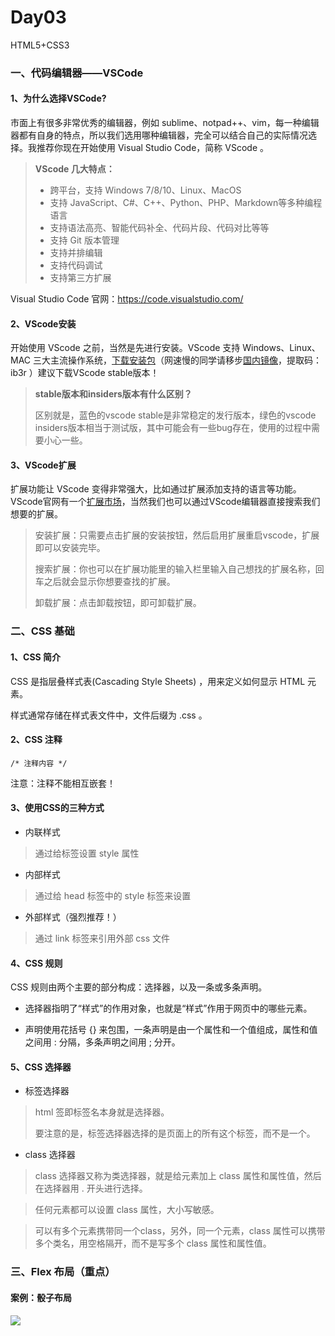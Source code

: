 # Day03
HTML5+CSS3

### 一、代码编辑器——VSCode

#### 1、为什么选择VSCode?

市面上有很多非常优秀的编辑器，例如 sublime、notpad++、vim，每一种编辑器都有自身的特点，所以我们选用哪种编辑器，完全可以结合自己的实际情况选择。我推荐你现在开始使用 Visual Studio Code，简称 VScode 。

> **VScode 几大特点：**
> 
> * 跨平台，支持 Windows 7/8/10、Linux、MacOS
> * 支持 JavaScript、C#、C++、Python、PHP、Markdown等多种编程语言
> * 支持语法高亮、智能代码补全、代码片段、代码对比等等
> * 支持 Git 版本管理
> * 支持并排编辑
> * 支持代码调试
> * 支持第三方扩展

Visual Studio Code 官网：https://code.visualstudio.com/

#### 2、VScode安装

开始使用 VScode 之前，当然是先进行安装。VScode 支持 Windows、Linux、MAC 三大主流操作系统，[下载安装包](https://code.visualstudio.com/)（网速慢的同学请移步[国内镜像](https://pan.baidu.com/s/1n3sKsIeI4-7CbU_LRasd_A)，提取码：ib3r ）建议下载VScode stable版本！

> **stable版本和insiders版本有什么区别？**
> 
> 区别就是，蓝色的vscode stable是非常稳定的发行版本，绿色的vscode insiders版本相当于测试版，其中可能会有一些bug存在，使用的过程中需要小心一些。


#### 3、VScode扩展

扩展功能让 VScode 变得非常强大，比如通过扩展添加支持的语言等功能。VScode官网有一个[扩展市场](https://marketplace.visualstudio.com/vscode)，当然我们也可以通过VScode编辑器直接搜索我们想要的扩展。

> 安装扩展：只需要点击扩展的安装按钮，然后启用扩展重启vscode，扩展即可以安装完毕。
> 
> 搜索扩展：你也可以在扩展功能里的输入栏里输入自己想找的扩展名称，回车之后就会显示你想要查找的扩展。
> 
> 卸载扩展：点击卸载按钮，即可卸载扩展。


### 二、CSS 基础

#### 1、CSS 简介

CSS 是指层叠样式表(Cascading Style Sheets) ，用来定义如何显示 HTML 元素。

样式通常存储在样式表文件中，文件后缀为 .css 。


#### 2、CSS 注释

```
/* 注释内容 */
```

注意：注释不能相互嵌套！

#### 3、使用CSS的三种方式

* 内联样式

> 通过给标签设置 style 属性

* 内部样式

> 通过给 head 标签中的 style 标签来设置

* 外部样式（强烈推荐！）

> 通过 link 标签来引用外部 css 文件


#### 4、CSS 规则

CSS 规则由两个主要的部分构成：选择器，以及一条或多条声明。

* 选择器指明了“样式”的作用对象，也就是“样式”作用于网页中的哪些元素。

* 声明使用花括号 {} 来包围，一条声明是由一个属性和一个值组成，属性和值之间用 : 分隔，多条声明之间用 ; 分开。


#### 5、CSS 选择器

* 标签选择器

> html 签即标签名本身就是选择器。
> 
> 要注意的是，标签选择器选择的是页面上的所有这个标签，而不是一个。

* class 选择器

> class 选择器又称为类选择器，就是给元素加上 class 属性和属性值，然后在选择器用 . 开头进行选择。

> 任何元素都可以设置 class 属性，大小写敏感。

> 可以有多个元素携带同一个class，另外，同一个元素，class 属性可以携带多个类名，用空格隔开，而不是写多个 class 属性和属性值。

### 三、Flex 布局（重点）

#### 案例：骰子布局

<img src="https://upload-images.jianshu.io/upload_images/2982021-ef11d4930593d150.png">




